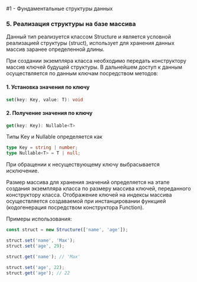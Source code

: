 #1 - Фундаментальные структуры данных

### 5. Реализация структуры на базе массива

Данный тип реализуется классом Structure и является условной реализацией структуры (struct), использует для хранения данных массив заранее определенной длины.

При создании экземпляра класса необходимо передать конструктору массив ключей будущей структуры. В дальнейшем доступ к данным осуществляется по данным ключам посредством методов:

#### 1. Установка значения по ключу

```ts
set(key: Key, value: T): void
```

#### 2. Получение значения по ключу

```ts
get(key: Key): Nullable<T>
```

Типы Key и Nullable определяется как

```ts
type Key = string | number;
type Nullable<T> = T | null;
```

При обращении к несуществующему ключу выбрасывается исключение.

Размер массива для хранения значений определяется на этапе создания экземпляра класса по размеру массива ключей, переданного конструктору класса. Отображение ключей на индексы массива осуществляется создаваемой при инстанцировании функцией (кодогенерация посредством конструктора Function).

Примеры использования:

```js
const struct = new Structure(['name', 'age']);

struct.set('name', 'Max');
struct.set('age', 29);

struct.get('name'); // 'Max'

struct.set('age', 22);
struct.get('age'); // 22
```
